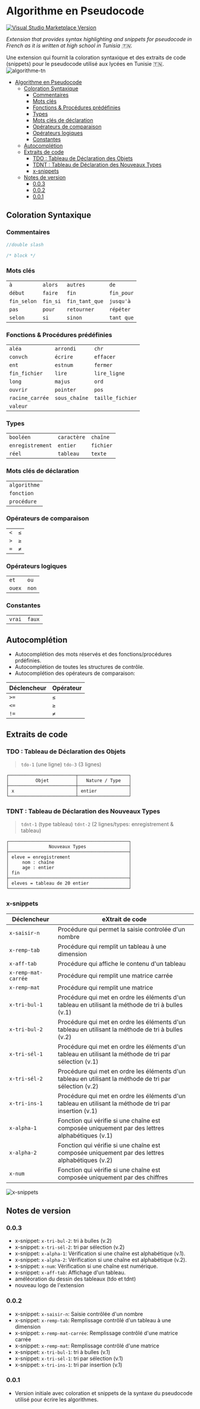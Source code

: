 # Algorithme en Pseudocode

[![Visual Studio Marketplace Version](https://img.shields.io/visual-studio-marketplace/v/moez-romdhane.algorithme-tn)](https://marketplace.visualstudio.com/items?itemName=moez-romdhane.algorithme-tn)

_Extension that provides syntax highlighting and snippets for pseudocode in French as it is written at high school in Tunisia :tunisia:._

Une extension qui fournit la coloration syntaxique et des extraits de code (snippets) pour le pseudocode utilisé aux lycées en Tunisie :tunisia:.
![algorithme-tn](https://github.com/romoez/algo-tn-vscode/raw/main/images/algorithme-tn.gif)

- [Algorithme en Pseudocode](#algorithme-en-pseudocode)
  - [Coloration Syntaxique](#coloration-syntaxique)
    - [Commentaires](#commentaires)
    - [Mots clés](#mots-clés)
    - [Fonctions & Procédures prédéfinies](#fonctions--procédures-prédéfinies)
    - [Types](#types)
    - [Mots clés de déclaration](#mots-clés-de-déclaration)
    - [Opérateurs de comparaison](#opérateurs-de-comparaison)
    - [Opérateurs logiques](#opérateurs-logiques)
    - [Constantes](#constantes)
  - [Autocomplétion](#autocomplétion)
  - [Extraits de code](#extraits-de-code)
    - [TDO : Tableau de Déclaration des Objets](#tdo--tableau-de-déclaration-des-objets)
    - [TDNT : Tableau de Déclaration des Nouveaux Types](#tdnt--tableau-de-déclaration-des-nouveaux-types)
    - [x-snippets](#x-snippets)
  - [Notes de version](#notes-de-version)
    - [0.0.3](#003)
    - [0.0.2](#002)
    - [0.0.1](#001)

## Coloration Syntaxique

### Commentaires

```javascript
//double slash

/* block */
```

### Mots clés

|             |          |                |            |
| ----------- | -------- | -------------- | ---------- |
| `à`         | `alors`  | `autres`       | `de`       |
| `début`     | `faire`  | `fin`          | `fin_pour` |
| `fin_selon` | `fin_si` | `fin_tant_que` | `jusqu'à`  |
| `pas`       | `pour`   | `retourner`    | `répéter`  |
| `selon`     | `si`     | `sinon`        | `tant que` |

### Fonctions & Procédures prédéfinies

|                 |               |                  |
| --------------- | ------------- | ---------------- |
| `aléa`          | `arrondi`     | `chr`            |
| `convch`        | `écrire`      | `effacer`        |
| `ent`           | `estnum`      | `fermer`         |
| `fin_fichier`   | `lire`        | `lire_ligne`     |
| `long`          | `majus`       | `ord`            |
| `ouvrir`        | `pointer`     | `pos`            |
| `racine_carrée` | `sous_chaîne` | `taille_fichier` |
| `valeur`        |               |                  |

### Types

|                  |             |           |
| ---------------- | ----------- | --------- |
| `booléen`        | `caractère` | `chaîne`  |
| `enregistrement` | `entier`    | `fichier` |
| `réel`           | `tableau`   | `texte`   |

### Mots clés de déclaration

|              |
| ------------ |
| `algorithme` |
| `fonction`   |
| `procédure`  |

### Opérateurs de comparaison

|     |     |
| --- | --- |
| `<` | `≤` |
| `>` | `≥` |
| `=` | `≠` |

### Opérateurs logiques

|        |       |
| ------ | ----- |
| `et`   | `ou`  |
| `ouex` | `non` |

### Constantes

|        |        |
| ------ | ------ |
| `vrai` | `faux` |

## Autocomplétion

- Autocomplétion des mots réservés et des fonctions/procédures prdéfinies.
- Autocomplétion de toutes les structures de contrôle.
- Autocomplétion des opérateurs de comparaison:

| Déclencheur | Opérateur |
| ----------- | --------- |
| `>=`        | `≤`       |
| `<=`        | `≥`       |
| `!=`        | `≠`       |

## Extraits de code

### TDO : Tableau de Déclaration des Objets

> `tdo-1` (une ligne)
> `tdo-3` (3 lignes)

```
┌─────────────────────────┬───────────────────┐
│          Objet          │   Nature / Type   │
├─────────────────────────┼───────────────────┤
│ x                       │ entier            │
└─────────────────────────┴───────────────────┘
```

### TDNT : Tableau de Déclaration des Nouveaux Types

> `tdnt-1` (type tableau)
> `tdnt-2` (2 lignes/types: enregistrement & tableau)

```
┌─────────────────────────────────────────────┐
│               Nouveaux Types                │
├─────────────────────────────────────────────┤
│ eleve = enregistrement                      │
│     nom : chaîne                            │
│     age : entier                            │
│ fin                                         │
├─────────────────────────────────────────────┤
│ eleves = tableau de 20 entier               │
└─────────────────────────────────────────────┘
```

### x-snippets

| Déclencheur         | eXtrait de code                                                                                         |
| ------------------- | ------------------------------------------------------------------------------------------------------- |
| `x-saisir-n`        | Procédure qui permet la saisie controlée d'un nombre                                                    |
| `x-remp-tab`        | Procédure qui remplit un tableau à une dimension                                                        |
| `x-aff-tab`         | Procédure qui affiche le contenu d'un tableau                                                           |
| `x-remp-mat-carrée` | Procédure qui remplit une matrice carrée                                                                |
| `x-remp-mat`        | Procédure qui remplit une matrice                                                                       |
| `x-tri-bul-1`       | Procédure qui met en ordre les éléments d'un tableau en utilisant la méthode de tri à bulles (v.1)      |
| `x-tri-bul-2`       | Procédure qui met en ordre les éléments d'un tableau en utilisant la méthode de tri à bulles (v.2)      |
| `x-tri-sél-1`       | Procédure qui met en ordre les éléments d'un tableau en utilisant la méthode de tri par sélection (v.1) |
| `x-tri-sél-2`       | Procédure qui met en ordre les éléments d'un tableau en utilisant la méthode de tri par sélection (v.2) |
| `x-tri-ins-1`       | Procédure qui met en ordre les éléments d'un tableau en utilisant la méthode de tri par insertion (v.1) |
| `x-alpha-1`         | Fonction qui vérifie si une chaîne est composée uniquement par des lettres alphabétiques (v.1)          |
| `x-alpha-2`         | Fonction qui vérifie si une chaîne est composée uniquement par des lettres alphabétiques (v.2)          |
| `x-num`             | Fonction qui vérifie si une chaîne est composée uniquement par des chiffres                             |

![x-snippets](https://github.com/romoez/algo-tn-vscode/raw/main/images/x-snippets.gif)

## Notes de version

### 0.0.3

- x-snippet: `x-tri-bul-2`: tri à bulles (v.2)
- x-snippet: `x-tri-sél-2`: tri par sélection (v.2)
- x-snippet: `x-alpha-1`: Vérification si une chaîne est alphabétique (v.1).
- x-snippet: `x-alpha-2`: Vérification si une chaîne est alphabétique (v.2).
- x-snippet: `x-num`: Vérification si une chaîne est numérique.
- x-snippet: `x-aff-tab`: Affichage d'un tableau.
- améléoration du dessin des tableaux (tdo et tdnt)
- nouveau logo de l'extension

### 0.0.2

- x-snippet: `x-saisir-n`: Saisie contrôlée d'un nombre
- x-snippet: `x-remp-tab`: Remplissage contrôlé d'un tableau à une dimension
- x-snippet: `x-remp-mat-carrée`: Remplissage contrôlé d'une matrice carrée
- x-snippet: `x-remp-mat`: Remplissage contrôlé d'une matrice
- x-snippet: `x-tri-bul-1`: tri à bulles (v.1)
- x-snippet: `x-tri-sél-1`: tri par sélection (v.1)
- x-snippet: `x-tri-ins-1`: tri par insertion (v.1)

### 0.0.1

- Version initiale avec coloration et snippets de la syntaxe du pseudocode utilisé pour écrire les algorithmes.
